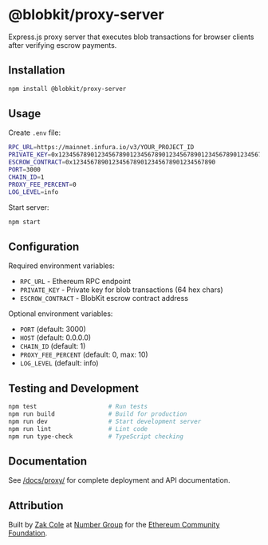 # @blobkit/proxy-server

Express.js proxy server that executes blob transactions for browser clients after verifying escrow payments.

## Installation

```bash
npm install @blobkit/proxy-server
```

## Usage

Create `.env` file:

```bash
RPC_URL=https://mainnet.infura.io/v3/YOUR_PROJECT_ID
PRIVATE_KEY=0x1234567890123456789012345678901234567890123456789012345678901234
ESCROW_CONTRACT=0x1234567890123456789012345678901234567890
PORT=3000
CHAIN_ID=1
PROXY_FEE_PERCENT=0
LOG_LEVEL=info
```

Start server:

```bash
npm start
```

## Configuration

Required environment variables:
- `RPC_URL` - Ethereum RPC endpoint
- `PRIVATE_KEY` - Private key for blob transactions (64 hex chars)
- `ESCROW_CONTRACT` - BlobKit escrow contract address

Optional environment variables:
- `PORT` (default: 3000)
- `HOST` (default: 0.0.0.0)
- `CHAIN_ID` (default: 1)
- `PROXY_FEE_PERCENT` (default: 0, max: 10)
- `LOG_LEVEL` (default: info)

## Testing and Development

```bash
npm test                    # Run tests
npm run build               # Build for production
npm run dev                 # Start development server
npm run lint                # Lint code
npm run type-check          # TypeScript checking
```

## Documentation

See [/docs/proxy/](../../docs/proxy/) for complete deployment and API documentation.

## Attribution

Built by [Zak Cole](https://x.com/0xzak) at [Number Group](https://numbergroup.xyz) for the [Ethereum Community Foundation](https://ethcf.org). 